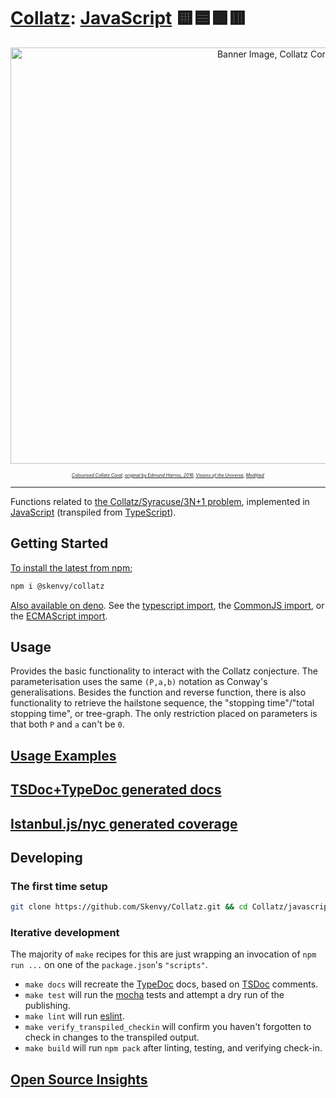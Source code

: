 # [Collatz](https://github.com/Skenvy/Collatz): [JavaScript](https://github.com/Skenvy/Collatz/tree/main/javascript) 🟨🟦🟩🟥
<p align="center"><img alt="Banner Image, Collatz Coral" src="https://raw.githubusercontent.com/wiki/Skenvy/Collatz/.meta/banners/modifications/_JavaScript.png" width=830 height=666/></p>
<p align="center"><i><span style="font-size:0.5em;">
  <a href="https://raw.githubusercontent.com/wiki/Skenvy/Collatz/.meta/banners/modifications/_JavaScript.png">Colourised Collatz Coral</a>;
  <a href="https://twitter.com/Gelada/status/846751901756653568">original by Edmund Harriss, 2016</a>,
  <a href="https://theexperimentpublishing.com/catalogs/fall-2016/visions-of-the-universe/">Visions of the Universe</a>,
  <a href="https://github.com/Skenvy/Collatz/blob/main/.meta/banners/README.md#generate-the-modifications">Modified</a>
</span></i></p>

---
Functions related to [the Collatz/Syracuse/3N+1 problem](https://en.wikipedia.org/wiki/Collatz_conjecture), implemented in [JavaScript](https://tc39.es/ecma262/) (transpiled from [TypeScript](https://www.typescriptlang.org/)).
## Getting Started
[To install the latest from npm](https://www.npmjs.com/package/@skenvy/collatz);
```sh
npm i @skenvy/collatz
```
[Also available on deno](https://deno.land/x/collatz). See the [typescript import](https://deno.land/x/collatz/src/index.ts), the [CommonJS import](https://deno.land/x/collatz/lib/cjs/index.js), or the [ECMAScript import](https://deno.land/x/collatz/lib/esm/index.mjs).
## Usage
Provides the basic functionality to interact with the Collatz conjecture.
The parameterisation uses the same `(P,a,b)` notation as Conway's generalisations.
Besides the function and reverse function, there is also functionality to retrieve the hailstone sequence, the "stopping time"/"total stopping time", or tree-graph. 
The only restriction placed on parameters is that both `P` and `a` can't be `0`.
## [Usage Examples]()
## [TSDoc+TypeDoc generated docs](https://skenvy.github.io/Collatz/javascript)
## [Istanbul.js/nyc generated coverage](https://skenvy.github.io/Collatz/javascript/coverage)
## Developing
### The first time setup
```sh
git clone https://github.com/Skenvy/Collatz.git && cd Collatz/javascript && make install_npm && make setup
```
### Iterative development
The majority of `make` recipes for this are just wrapping an invocation of `npm run ...` on one of the `package.json`'s `"scripts"`.
* `make docs` will recreate the [TypeDoc](https://typedoc.org/) docs, based on [TSDoc](https://tsdoc.org/) comments.
* `make test` will run the [mocha](https://mochajs.org/) tests and attempt a dry run of the publishing.
* `make lint` will run [eslint](https://eslint.org/).
* `make verify_transpiled_checkin` will confirm you haven't forgotten to check in changes to the transpiled output.
* `make build` will run `npm pack` after linting, testing, and verifying check-in.
## [Open Source Insights](https://deps.dev/npm/%40skenvy%2Fcollatz)
